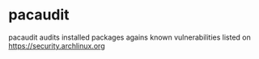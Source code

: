 # pacaudit
pacaudit audits installed packages agains known vulnerabilities listed on https://security.archlinux.org
